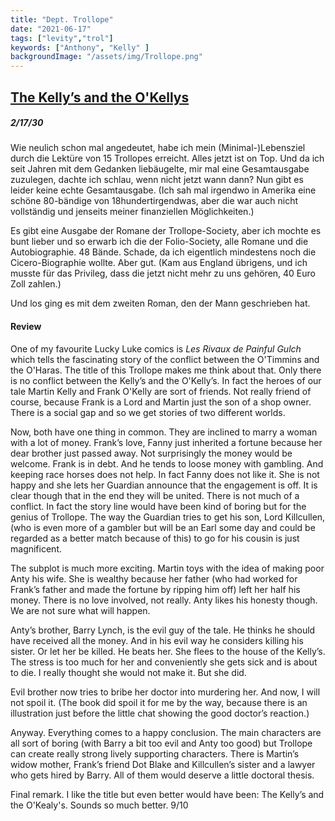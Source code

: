 ```yaml
---
title: "Dept. Trollope"
date: "2021-06-17"
tags: ["levity","trol"]
keywords: ["Anthony", "Kelly" ]
backgroundImage: "/assets/img/Trollope.png"
---
```

## [The Kelly’s and the O'Kellys](https://www.goodreads.com/book/show/15517050-the-kelly-s-the-o-kelly-s) 

##### 2/17/30


Wie neulich schon mal angedeutet, habe ich mein (Minimal-)Lebensziel durch die Lektüre von 15 Trollopes erreicht. Alles jetzt ist on Top. Und da ich seit Jahren mit dem Gedanken liebäugelte, mir mal eine Gesamtausgabe zuzulegen, dachte ich schlau, wenn nicht jetzt wann dann? Nun gibt es leider keine echte Gesamtausgabe. (Ich sah mal irgendwo in Amerika eine schöne 80-bändige von 18hundertirgendwas, aber die war auch nicht vollständig und jenseits meiner finanziellen Möglichkeiten.)

Es gibt eine Ausgabe der Romane der Trollope-Society, aber ich mochte es bunt lieber und so erwarb ich die der Folio-Society, alle Romane und die Autobiographie. 48 Bände. Schade, da ich eigentlich mindestens noch die Cicero-Biographie wollte. Aber gut. (Kam aus England übrigens, und ich musste für das Privileg, dass die jetzt nicht mehr zu uns gehören, 40 Euro Zoll zahlen.)

Und los ging es mit dem zweiten Roman, den der Mann geschrieben hat. 



#### Review

One of my favourite Lucky Luke comics is *Les Rivaux de Painful Gulch* which tells the fascinating story of the conflict between the O'Timmins and the O'Haras. The title of this Trollope makes me think about that. Only there is no conflict between the Kelly’s and the O'Kelly’s. In fact the heroes of our tale Martin Kelly and Frank O'Kelly are sort of friends. Not really friend of course, because Frank is a Lord and Martin just the son of a shop owner. There is a social gap and so we get stories of two different worlds.

Now, both have one thing in common. They are inclined to marry a woman with a lot of money.
Frank’s love, Fanny just inherited a fortune because her dear brother just passed away. Not surprisingly the money would be welcome. Frank is in debt. And he tends to loose money with gambling. And keeping race horses does not help. In fact Fanny does not like it. She is not happy and she lets her Guardian announce that the engagement is off. It is clear though that in the end they will be united. There is not much of a conflict. In fact the story line would have been kind of boring but for the genius of Trollope. The way the Guardian tries to get his son, Lord Killcullen, (who is even more of a gambler but will be an Earl some day and could be regarded as a better match because of this) to go for his cousin is just magnificent.

The subplot is much more exciting. Martin toys with the idea of making poor Anty his wife. She is wealthy because her father (who had worked for Frank’s father and made the fortune by ripping him off) left her half his money. There is no love involved, not really. Anty likes his honesty though.
We are not sure what will happen.

Anty’s brother, Barry Lynch, is the evil guy of the tale. He thinks he should have received all the money. And in his evil way he considers killing his sister. Or let her be killed. He beats her. She flees to the house of the Kelly’s. The stress is too much for her and conveniently she gets sick and is about to die. I really thought she would not make it. But she did.

Evil brother now tries to bribe her doctor into murdering her. And now, I will not spoil it. (The book did spoil it for me by the way, because there is an illustration just before the little chat showing the good doctor’s reaction.)

Anyway. Everything comes to a happy conclusion. The main characters are all sort of boring (with Barry a bit too evil and Anty too good) but Trollope can create really strong lively supporting characters. There is Martin’s widow mother, Frank’s friend Dot Blake and Killcullen’s sister and a lawyer who gets hired by Barry. All of them would deserve a little doctoral thesis.

Final remark. I like the title but even better would have been: The Kelly’s and the O'Kealy's. Sounds so much better.
9/10